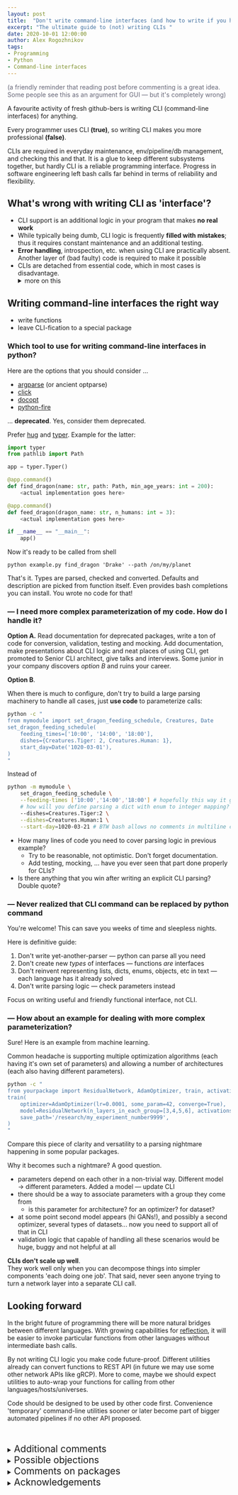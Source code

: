 ```yaml
---
layout: post
title:  "Don't write command-line interfaces (and how to write if you have to)"
excerpt: "The ultimate guide to (not) writing CLIs "
date: 2020-10-01 12:00:00
author: Alex Rogozhnikov
tags: 
- Programming
- Python
- Command-line interfaces
---
```


<p style="color: #666677">
(a friendly reminder that reading post before commenting is a great idea. 
Some people see this as an argument for GUI &mdash; but it's completely wrong)
</p>


A favourite activity of fresh github-bers is writing CLI (command-line interfaces) for anything.

Every programmer uses CLI **(true)**, so writing CLI makes you more professional **(false)**.

CLIs are required in everyday maintenance, env/pipeline/db management, and checking this and that.
It is a glue to keep different subsystems together, but hardly CLI is a reliable programming interface.
Progress in software engineering left bash calls far behind in terms of reliability and flexibility.


## What's wrong with writing CLI as 'interface'?

- CLI support is an additional logic in your program that makes **no real work**
- While typically being dumb, CLI logic is frequently **filled with mistakes**;
  thus it requires constant maintenance and an additional testing.
- **Error handling**, introspection, etc. when using CLI are practically absent.
  Another layer of (bad faulty) code is required to make it possible
- CLIs are detached from essential code, which in most cases is disadvantage.
  <details markdown="1">
    <summary >more on this</summary>
    Forcing users to uses CLI means: stay away from my code, you'd better not see it.
    If your target audience can code a bit (otherwise why do they use CLI?), 
    that's not an optimal way &mdash; if something went wrong, 
    do you want to directly see the code+calls that failed or do you want to add 
    several minutes/hours walking thru command args parsing machinery someone else wrote?
    While being questionable in small projects, 
    that becomes more and more obvious when parsing logic grows.  
  </details>


## Writing command-line interfaces the right way

- write functions
- leave CLI-fication to a special package

### Which tool to use for writing command-line interfaces in python?

Here are the options that you should consider ...

- [argparse](https://docs.python.org/3/library/argparse.html) (or ancient optparse)
- [click](https://click.palletsprojects.com/en/7.x/)
- [docopt](http://docopt.org/)
- [python-fire](https://github.com/google/python-fire)

... **deprecated**. Yes, consider them deprecated.

Prefer [hug](https://hugapi.github.io/hug/) and [typer](https://github.com/tiangolo/typer).
Example for the latter: 

```python
import typer
from pathlib import Path

app = typer.Typer()

@app.command()
def find_dragon(name: str, path: Path, min_age_years: int = 200):
    <actual implementation goes here>

@app.command()
def feed_dragon(dragon_name: str, n_humans: int = 3):
    <actual implementation goes here>

if __name__ == "__main__":
    app()
```

Now it's ready to be called from shell
```
python example.py find_dragon 'Drake' --path /on/my/planet
```
That's it. Types are parsed, checked and converted. 
Defaults and description are picked from function itself. 
Even provides bash completions you can install. 
You wrote no code for that!

### — I need more complex parameterization of my code. How do I handle it?

**Option A.** Read documentation for deprecated packages, 
write a ton of code for conversion, validation, testing and mocking.
Add documentation, make presentations about CLI logic and neat places of using CLI, 
get promoted to Senior CLI architect, give talks and interviews. 
Some junior in your company discovers *option B* and ruins your career.


**Option B**. 

When there is much to configure, 
don't try to build a large parsing machinery to handle all cases, 
just **use code** to parameterize calls:

```bash
python -c "
from mymodule import set_dragon_feeding_schedule, Creatures, Date
set_dragon_feeding_schedule(
    feeding_times=['10:00', '14:00', '18:00'],
    dishes={Creatures.Tiger: 2, Creatures.Human: 1},
    start_day=Date('1020-03-01'),
)
"
```

Instead of 
```bash
python -m mymodule \
    set_dragon_feeding_schedule \
    --feeding-times ['10:00','14:00','18:00'] # hopefully this way it gets recognized \
    # how will you define parsing a dict with enum to integer mapping? 
    --dishes=Creatures.Tiger:2 \
    --dishes=Creatures.Human:1 \
    --start-day=1020-03-21 # BTW bash allows no comments in multiline calls
```

- How many lines of code you need to cover parsing logic in previous example? 
  - Try to be reasonable, not optimistic. Don't forget documentation.
  - Add testing, mocking, ... have you ever seen that part done properly for CLIs?
- Is there anything that you win after writing an explicit CLI parsing? Double quote?


### — Never realized that CLI command can be replaced by python command

You're welcome! This can save you weeks of time and sleepless nights.

Here is definitive guide:

1. Don't write yet-another-parser — python can parse all you need 
2. Don't create new *types* of interfaces — functions *are* interfaces
3. Don't reinvent representing lists, dicts, enums, objects, etc in text — each language has it already solved   
4. Don't write parsing logic — check parameters instead 

Focus on writing useful and friendly functional interface, not CLI. 

### — How about an example for dealing with more complex parameterization?

Sure! Here is an example from machine learning.

Common headache is supporting multiple optimization algorithms (each having it's own set of parameters)
and allowing a number of architectures (each also having different parameters).

```bash
python -c "
from yourpackage import ResidualNetwork, AdamOptimizer, train, activations
train(
    optimizer=AdamOptimizer(lr=0.0001, some_param=42, converge=True),
    model=ResidualNetwork(n_layers_in_each_group=[3,4,5,6], activations.ReLU, n_classes=1234),
    save_path='/research/my_experiment_number9999',
)
"
```

Compare this piece of clarity and versatility to a parsing nightmare happening in some popular packages.

Why it becomes such a nightmare? A good question.
 
- parameters depend on each other in a non-trivial way. 
  Different model &rarr; different parameters. Added a model &mdash; update CLI
- there should be a way to associate parameters with a group they come from 
  - is this parameter for architecture? for an optimizer? for dataset?
- at some point second model appears (hi GANs!), and possibly a second optimizer, 
  several types of datasets... now you need to support all of that in CLI
- validation logic that capable of handling all these scenarios would be huge, buggy 
  and not helpful at all
  
**CLIs don't scale up well**.  
They work well only when you can decompose things into simpler components 'each doing one job'.
That said, never seen anyone trying to turn a network layer into a separate CLI call.


## Looking forward

In the bright future of programming there will be more natural bridges between different languages.
With growing capabilities for [reflection](https://en.wikipedia.org/wiki/Reflection_(computer_programming)), 
it will be easier to invoke particular functions from other languages without intermediate bash calls.

By not writing CLI logic you make code future-proof.
Different utilities already can convert functions to REST API (in future we may use some other network APIs like gRCP).
More to come, maybe we should expect utilities to auto-wrap your functions for calling from other languages/hosts/universes.

Code should be designed to be used by other code first.
Convenience 'temporary' command-line utilities sooner or later become part of bigger automated pipelines 
if no other API proposed. 




<br />

<br />

<details markdown="1">
<summary>
<span style="font-size: 1.5em;"> Additional comments </span>
</summary>
- I use python as an example because 1) need to show some code 2) it is popular 3) I know it well enough. <br />
  However, the points made should be valid for all modern languages (C++ is not a modern language just in case).    
</details>



<details markdown="1">
<summary>
<span style="font-size: 1.5em;"> Possible objections </span> 
</summary>
- CLI allows to abstract out from implementation
    - Exposed functions can be detached from an actual implementation
- User may not know programming language I use
    - Unlikely import and a function call can be misleading. By hiding details you leave user clueless in case something doesn't work
    - Actual choice is whether user should learn a bit of your language or yet-another-CLI system. Hard to find argument for the latter
    - If your tool requires detailed configuration, 
      you shouldn't be afraid to say: you need to write several lines of code, here is an example
- My application heavily uses bash/shell features: pipes, process substitutions and filename expansions
    - In this case when you want to keep using and supporting CLI
</details>



<details markdown="1">
<summary>
<span style="font-size: 1.5em;"> Comments on packages </span>
</summary>

**What's wrong with `python-fire`?**

While it builds CLI on the top of exposing functions/methods,
`fire` ignores annotations and tries to guess types based on input.

An example from official documentation to confirm:
```bash
$ python example.py 10
int
$ python example.py "10"
int
$ python example.py '"10"'
str
```
So 1) no types guaranteed 2) convolved logic 3) to make sure argument is not converted to int,
wrap in both single and double quotes. Now wrap it in a bash call (e.g. during building docker).
Have fun with escaping quotes for every string argument.

**`Hug` has a poor support for CLIs (as of now)**

Be warned, it ignores flag names. 
Though it has right direction of thought and directly supports `marshmallow` types.
But in the meantime (Oct 2020) `typer` is safer choice.

Interface package of a dream is not released yet - it should support both CLI and web APIs and include some elements from python-fire.
However, this should not stop you, as switches between these packages is almost painless as long as you write no custom logic.  

</details>

<details markdown="1">
<summary>
<span style="font-size: 1.5em;"> Acknowledgements </span>
</summary>
Thanks to [Tatiana](https://github.com/tlikhomanenko) for proof-reading this post.
</details>